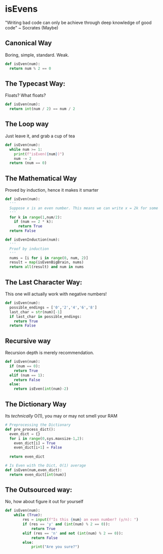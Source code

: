# isEvens
"Writing bad code can only be achieve through deep knowledge of good code" ~ Socrates (Maybe)


## Canonical Way 

Boring, simple, standard. Weak.

```python
def isEven(num):
  return num % 2 == 0
```

## The Typecast Way:

Floats? What floats?

```python
def isEven(num):
  return int(num / 2) == num / 2
```

## The Loop way

Just leave it, and grab a cup of tea

```python
def isEven(num):
  while num >= 1:
    print(f"isEven({num})")
    num -= 2
  return (num == 0)
```

## The Mathematical Way

Proved by induction, hence it makes it smarter

```python
def isEven(num):
  '''
  Suppose x is an even number. This means we can write x = 2k for some integer k.
  '''
  for k in range(1,num/2):
    if (num == 2 * k):
      return True
  return False

def isEvenInduction(num):
  '''
  Proof by induction
  '''
  nums = [i for i in range(0, num, 2)]
  result = map(isEvenBigBrain, nums)
  return all(result) and num in nums
```

## The Last Character Way:

This one will actually work with negative numbers!

```python
def isEven(num):
  possible_endings = ['0','2','4','6','8']
  last_char = str(num)[-1]
  if last_char in possible_endings:
    return True
  return False
```

## Recursive way

Recursion depth is merely recommendation.

```python
def isEven(num):
  if (num == 0):
    return True
  elif (num == 1):
    return False
  else:
    return isEven(int(num)-2)
```

## The Dictionary Way

Its *technically* O(1), you may or may not smell your RAM

```python
# Preprocessing the Dictionary
def pre_process_dict():
  even_dict = {}
  for i in range(0,sys.maxsize-1,2):
    even_dict[i] = True
    even_dict[i+1] = False
  
  return even_dict

# Is Even with the Dict, O(1) average
def isEven(num,even_dict):
  return even_dict[int(num)]
```

## The Outsourced way:

No, how about figure it out for yourself

```python
def isEven(num):
    while (True):
        res = input(f"Is this {num} an even number? (y/n): ")
        if (res == 'y' and (int(num) % 2 == 0)):
            return True
        elif (res == 'n' and not (int(num) % 2 == 0)):
            return False
        else:
            print("Are you sure?")
```
